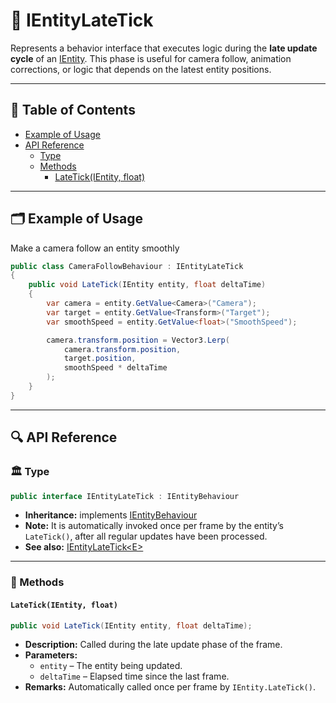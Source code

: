 # 🧩️ IEntityLateTick

Represents a behavior interface that executes logic during the **late update cycle** of
an [IEntity](../Entities/IEntity.md). This phase is useful for camera follow, animation corrections, or logic that
depends on the latest entity positions.

---

## 📑 Table of Contents

- [Example of Usage](#-example-of-usage)
- [API Reference](#-api-reference)
    - [Type](#-type)
    - [Methods](#-methods)
        - [LateTick(IEntity, float)](#latetickientity-float)

---

## 🗂 Example of Usage

Make a camera follow an entity smoothly

```csharp
public class CameraFollowBehaviour : IEntityLateTick
{
    public void LateTick(IEntity entity, float deltaTime)
    {
        var camera = entity.GetValue<Camera>("Camera");
        var target = entity.GetValue<Transform>("Target");
        var smoothSpeed = entity.GetValue<float>("SmoothSpeed");

        camera.transform.position = Vector3.Lerp(
            camera.transform.position,
            target.position,
            smoothSpeed * deltaTime
        );
    }
}
```

---

## 🔍 API Reference

### 🏛️ Type <div id="-type"></div>

```csharp
public interface IEntityLateTick : IEntityBehaviour
```

- **Inheritance:** implements [IEntityBehaviour](IEntityBehaviour.md)
- **Note:** It is automatically invoked once per frame by the entity’s `LateTick()`, after all
  regular updates have been processed.
- **See also:** [IEntityLateTick&lt;E&gt;](IEntityLateTick%601.md)

---

### 🏹 Methods

#### `LateTick(IEntity, float)`

```csharp
public void LateTick(IEntity entity, float deltaTime);
```

- **Description:** Called during the late update phase of the frame.
- **Parameters:**
    - `entity` – The entity being updated.
    - `deltaTime` – Elapsed time since the last frame.
- **Remarks:** Automatically called once per frame by `IEntity.LateTick()`.